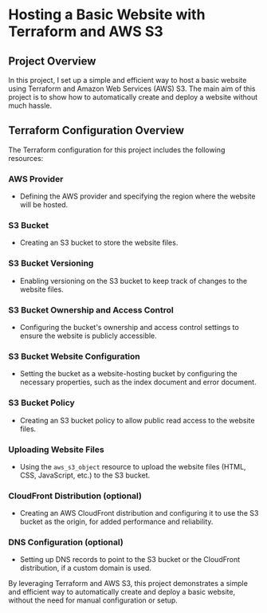 
# Hosting a Basic Website with Terraform and AWS S3

## Project Overview

In this project, I set up a simple and efficient way to host a basic website using Terraform and Amazon Web Services (AWS) S3. The main aim of this project is to show how to automatically create and deploy a website without much hassle.

## Terraform Configuration Overview

The Terraform configuration for this project includes the following resources:

### AWS Provider
- Defining the AWS provider and specifying the region where the website will be hosted.

### S3 Bucket
- Creating an S3 bucket to store the website files.

### S3 Bucket Versioning
- Enabling versioning on the S3 bucket to keep track of changes to the website files.

### S3 Bucket Ownership and Access Control
- Configuring the bucket's ownership and access control settings to ensure the website is publicly accessible.

### S3 Bucket Website Configuration
- Setting the bucket as a website-hosting bucket by configuring the necessary properties, such as the index document and error document.

### S3 Bucket Policy
- Creating an S3 bucket policy to allow public read access to the website files.

### Uploading Website Files
- Using the `aws_s3_object` resource to upload the website files (HTML, CSS, JavaScript, etc.) to the S3 bucket.

### CloudFront Distribution (optional)
- Creating an AWS CloudFront distribution and configuring it to use the S3 bucket as the origin, for added performance and reliability.

### DNS Configuration (optional)
- Setting up DNS records to point to the S3 bucket or the CloudFront distribution, if a custom domain is used.

By leveraging Terraform and AWS S3, this project demonstrates a simple and efficient way to automatically create and deploy a basic website, without the need for manual configuration or setup.
